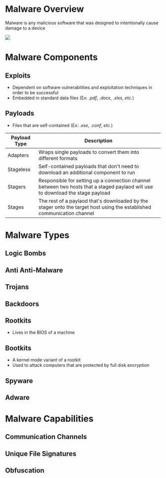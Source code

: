 # Malware Overview

Malware is any malicious software that was designed to intentionally cause damage to a device

![](https://github.com/JonmarCorpuz/SecondBrain/blob/main/Assets/Whitespace.png)

# Malware Components

## Exploits

* Dependent on software vulnerabilities and exploitation techniques in order to be successful
* Embedded in standard data files (Ex: *.pdf*, *.docx*, *.xlxs*, *etc.*)

## Payloads

* Files that are self-contained (Ex: *.exe*, *.conf*, *etc.*)

| Payload Type | Description |
| --- | --- |
| Adapters | Wraps single payloads to convert them into different formats |
| Stageless | Self-contained payloads that don't need to download an additional component to run |
| Stagers | Responsible for setting up a connection channel between two hosts that a staged paylaod will use to download the stage payload |
| Stages | The rest of a paylaod that's downloaded by the stager onto the target host using the established communication channel |

# Malware Types

## Logic Bombs

## Anti Anti-Malware

## Trojans

## Backdoors

## Rootkits

* Lives in the BIOS of a machine

## Bootkits

* A kernel mode variant of a rootkit
* Used to attack computers that are protected by full disk encryption

## Spyware

## Adware

# Malware Capabilities

## Communication Channels

## Unique File Signatures

## Obfuscation
